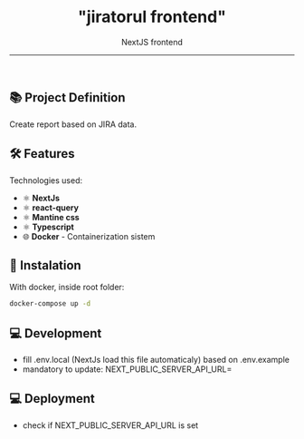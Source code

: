 
<h1 align="center">
<br>
  "jiratorul frontend"
</h1>

<p align="center">NextJS frontend</p>

<hr />
<br />


## 📚 Project Definition

Create report based on JIRA data.


## 🛠️ Features

Technologies used:

- ⚛️ **NextJs**
- ⚛️ **react-query**
- ⚛️ **Mantine css**
- ⚛️ **Typescript**
- 🌐 **Docker** - Containerization sistem


## 🚀 Instalation
With docker, inside root folder: 
```sh
docker-compose up -d
```

## 💻 Development
- fill .env.local (NextJs load this file automaticaly) based on .env.example
- mandatory to update:
  NEXT_PUBLIC_SERVER_API_URL=

## 💻 Deployment
- check if NEXT_PUBLIC_SERVER_API_URL is set